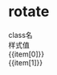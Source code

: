 # rotate

<script setup>
import { useData } from 'vitepress'
import { ref } from 'vue'

const { page } = useData()

const list = ref([
  ['rotate-0', 'transform: rotate(0deg);'],
  ['rotate-.8', 'transform: rotate(.8deg);'],
  ['rotate-10.1', 'transform: rotate(10.1deg);'],
])
</script>

<div class="a-flex a-row a-jc-sb a-border-b a-h-30"  >
  <div class="a-flex-1">class名</div>
  <div class="a-flex-1">样式值</div>
</div>
<div class="a-h-200 a-flex-1" style="overflow-y:auto;max-height: 300px">
  <div class="a-flex a-row a-jc-sb a-border-b a-min-h-30" v-for="(item, index) in list" :key="index" >
    <div class="a-flex-1">{{item[0]}}</div>
    <div class="a-flex-1">{{item[1]}}</div>
  </div>
</div>

